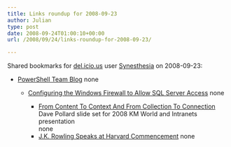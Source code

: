 ```yaml
---
title: Links roundup for 2008-09-23
author: Julian
type: post
date: 2008-09-24T01:00:10+00:00
url: /2008/09/24/links-roundup-for-2008-09-23/

---
```

Shared bookmarks for [del.icio.us][1] user [Synesthesia][2] on 2008-09-23:

  * [PowerShell Team Blog][3] 
    none</li> 
    
      * [Configuring the Windows Firewall to Allow SQL Server Access][4] 
        none</li> 
        
          * [From Content To Context And From Collection To Connection][5]  
            Dave Pollard slide set for 2008 KM World and Intranets presentation  
            none
          * [J.K. Rowling Speaks at Harvard Commencement][6] 
            none</li> </ul>

 [1]: http://del.icio.us/
 [2]: http://del.icio.us/synesthesia
 [3]: http://blogs.msdn.com/PowerShell/
 [4]: http://msdn.microsoft.com/en-us/library/cc646023.aspx
 [5]: http://www.slideshare.net/DavePollard/kmwi2008-pollard-from-content-to-context-and-from-collection-to-connection-v3-presentation
 [6]: http://harvardmagazine.com/go/jkrowling.html